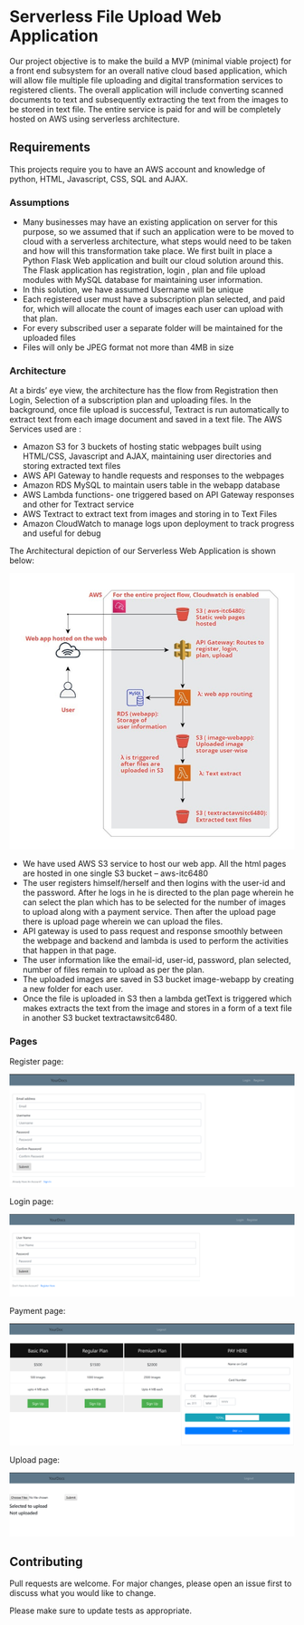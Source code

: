 # Serverless File Upload Web Application

Our project objective is to make the build a MVP (minimal viable project) for a front end subsystem for an overall native cloud based application, which will allow file multiple file uploading and digital transformation services to registered clients. The overall application will include converting scanned documents to text and subsequently extracting the text from the images to be stored in text file. The entire service is paid for and will be completely hosted on AWS using serverless architecture.

## Requirements

This projects require you to have an AWS account and knowledge of python, HTML, Javascript, CSS, SQL and AJAX.

### Assumptions

*	Many businesses may have an existing application on server for this purpose, so we assumed that if such an application were to be moved to cloud with a serverless architecture, what steps would need to be taken and how will this transformation take place. We first built in place a Python Flask Web application and built our cloud solution around this. The Flask application has registration, login , plan and file upload modules with MySQL database for maintaining user information.
*	In this solution, we have assumed Username will be unique
*	Each registered user must have a subscription plan selected, and paid for, which will allocate the count of images each user can upload with that plan. 
*	For every subscribed user a separate folder will be maintained for the uploaded files
*	Files will only be JPEG format not more than 4MB in size

### Architecture

At a birds’ eye view, the architecture has the flow from Registration then Login, Selection of a subscription plan and uploading files. In the background, once file upload is successful, Textract is run automatically to extract text from each image document and saved in a text file. 
The AWS Services used are :

*	Amazon S3 for 3 buckets of hosting static webpages built using HTML/CSS, Javascript and AJAX, maintaining user directories and storing extracted text files
*	AWS API Gateway to handle requests and responses to the webpages
*	Amazon RDS MySQL to maintain users table in the webapp database
*	AWS Lambda functions- one triggered based on API Gateway responses and other for Textract service
*	AWS Textract to extract text from images and storing in to Text Files
*	Amazon CloudWatch to manage logs upon deployment to track progress and useful for debug

The Architectural depiction of our Serverless Web Application is shown below:

![architecture](Demo/archi.png)

*	We have used AWS S3  service to host our web app. All the html pages are hosted in one single S3 bucket – aws-itc6480
*	The user registers himself/herself and then logins with the user-id and the password. After he logs in he is directed to the plan page wherein he can select the plan which has to be selected for the number of images to upload along with a payment service. Then after the upload page there is upload page wherein we can upload the files.
*	API gateway is used to pass request and response smoothly between the webpage and backend and lambda is used to perform the activities that happen in that page.
*	The user information like the email-id, user-id, password, plan selected, number of files remain to upload as per the plan. 
*	The uploaded images are saved in S3 bucket image-webapp by creating a new folder for each user.
*	Once the file is uploaded in S3 then a lambda getText is triggered which makes extracts the text from the image and stores in a form of a text file in another S3 bucket textractawsitc6480.

### Pages

Register page:

![register](Demo/reg.png)

Login page:

![login](Demo/login.png)

Payment page:

![payment](Demo/payment.png)

Upload page:

![upload](Demo/upload.png)

## Contributing
Pull requests are welcome. For major changes, please open an issue first to discuss what you would like to change.

Please make sure to update tests as appropriate.


